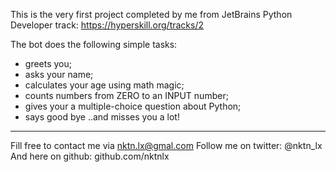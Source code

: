 This is the very first project completed by me from JetBrains Python Developer track: https://hyperskill.org/tracks/2

The bot does the following simple tasks:
- greets you;
- asks your name;
- calculates your age using math magic;
- counts numbers from ZERO to an INPUT number;
- gives your a multiple-choice question about Python;
- says good bye ..and misses you a lot!



--------------------------------------------
Fill free to contact me via nktn.lx@gmal.com
Follow me on twitter: @nktn_lx
And here on github: github.com/nktnlx